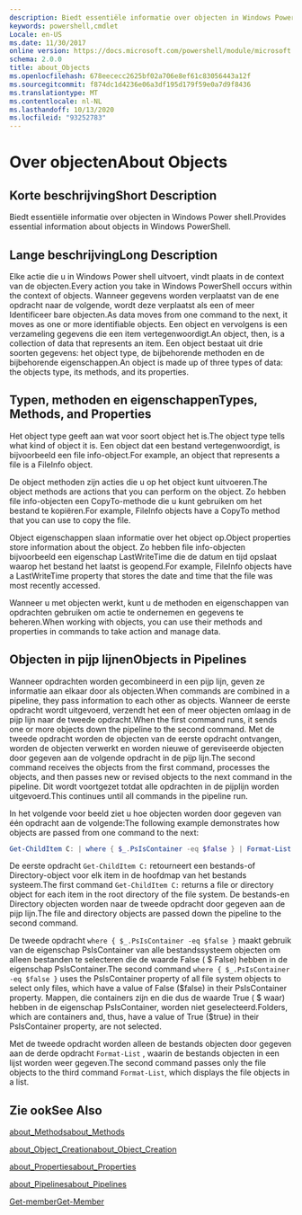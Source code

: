 ```yaml
---
description: Biedt essentiële informatie over objecten in Windows Power shell.
keywords: powershell,cmdlet
Locale: en-US
ms.date: 11/30/2017
online version: https://docs.microsoft.com/powershell/module/microsoft.powershell.core/about/about_objects?view=powershell-5.1&WT.mc_id=ps-gethelp
schema: 2.0.0
title: about_Objects
ms.openlocfilehash: 678eececc2625bf02a706e8ef61c83056443a12f
ms.sourcegitcommit: f874dc1d4236e06a3df195d179f59e0a7d9f8436
ms.translationtype: MT
ms.contentlocale: nl-NL
ms.lasthandoff: 10/13/2020
ms.locfileid: "93252783"
---
```

# <a name="about-objects"></a><span data-ttu-id="53bb2-104">Over objecten</span><span class="sxs-lookup"><span data-stu-id="53bb2-104">About Objects</span></span>

## <a name="short-description"></a><span data-ttu-id="53bb2-105">Korte beschrijving</span><span class="sxs-lookup"><span data-stu-id="53bb2-105">Short Description</span></span>

<span data-ttu-id="53bb2-106">Biedt essentiële informatie over objecten in Windows Power shell.</span><span class="sxs-lookup"><span data-stu-id="53bb2-106">Provides essential information about objects in Windows PowerShell.</span></span>

## <a name="long-description"></a><span data-ttu-id="53bb2-107">Lange beschrijving</span><span class="sxs-lookup"><span data-stu-id="53bb2-107">Long Description</span></span>

<span data-ttu-id="53bb2-108">Elke actie die u in Windows Power shell uitvoert, vindt plaats in de context van de objecten.</span><span class="sxs-lookup"><span data-stu-id="53bb2-108">Every action you take in Windows PowerShell occurs within the context of objects.</span></span> <span data-ttu-id="53bb2-109">Wanneer gegevens worden verplaatst van de ene opdracht naar de volgende, wordt deze verplaatst als een of meer Identificeer bare objecten.</span><span class="sxs-lookup"><span data-stu-id="53bb2-109">As data moves from one command to the next, it moves as one or more identifiable objects.</span></span> <span data-ttu-id="53bb2-110">Een object en vervolgens is een verzameling gegevens die een item vertegenwoordigt.</span><span class="sxs-lookup"><span data-stu-id="53bb2-110">An object, then, is a collection of data that represents an item.</span></span> <span data-ttu-id="53bb2-111">Een object bestaat uit drie soorten gegevens: het object type, de bijbehorende methoden en de bijbehorende eigenschappen.</span><span class="sxs-lookup"><span data-stu-id="53bb2-111">An object is made up of three types of data: the objects type, its methods, and its properties.</span></span>

## <a name="types-methods-and-properties"></a><span data-ttu-id="53bb2-112">Typen, methoden en eigenschappen</span><span class="sxs-lookup"><span data-stu-id="53bb2-112">Types, Methods, and Properties</span></span>

<span data-ttu-id="53bb2-113">Het object type geeft aan wat voor soort object het is.</span><span class="sxs-lookup"><span data-stu-id="53bb2-113">The object type tells what kind of object it is.</span></span> <span data-ttu-id="53bb2-114">Een object dat een bestand vertegenwoordigt, is bijvoorbeeld een file info-object.</span><span class="sxs-lookup"><span data-stu-id="53bb2-114">For example, an object that represents a file is a FileInfo object.</span></span>

<span data-ttu-id="53bb2-115">De object methoden zijn acties die u op het object kunt uitvoeren.</span><span class="sxs-lookup"><span data-stu-id="53bb2-115">The object methods are actions that you can perform on the object.</span></span>
<span data-ttu-id="53bb2-116">Zo hebben file info-objecten een CopyTo-methode die u kunt gebruiken om het bestand te kopiëren.</span><span class="sxs-lookup"><span data-stu-id="53bb2-116">For example, FileInfo objects have a CopyTo method that you can use to copy the file.</span></span>

<span data-ttu-id="53bb2-117">Object eigenschappen slaan informatie over het object op.</span><span class="sxs-lookup"><span data-stu-id="53bb2-117">Object properties store information about the object.</span></span> <span data-ttu-id="53bb2-118">Zo hebben file info-objecten bijvoorbeeld een eigenschap LastWriteTime die de datum en tijd opslaat waarop het bestand het laatst is geopend.</span><span class="sxs-lookup"><span data-stu-id="53bb2-118">For example, FileInfo objects have a LastWriteTime property that stores the date and time that the file was most recently accessed.</span></span>

<span data-ttu-id="53bb2-119">Wanneer u met objecten werkt, kunt u de methoden en eigenschappen van opdrachten gebruiken om actie te ondernemen en gegevens te beheren.</span><span class="sxs-lookup"><span data-stu-id="53bb2-119">When working with objects, you can use their methods and properties in commands to take action and manage data.</span></span>

## <a name="objects-in-pipelines"></a><span data-ttu-id="53bb2-120">Objecten in pijp lijnen</span><span class="sxs-lookup"><span data-stu-id="53bb2-120">Objects in Pipelines</span></span>

<span data-ttu-id="53bb2-121">Wanneer opdrachten worden gecombineerd in een pijp lijn, geven ze informatie aan elkaar door als objecten.</span><span class="sxs-lookup"><span data-stu-id="53bb2-121">When commands are combined in a pipeline, they pass information to each other as objects.</span></span> <span data-ttu-id="53bb2-122">Wanneer de eerste opdracht wordt uitgevoerd, verzendt het een of meer objecten omlaag in de pijp lijn naar de tweede opdracht.</span><span class="sxs-lookup"><span data-stu-id="53bb2-122">When the first command runs, it sends one or more objects down the pipeline to the second command.</span></span> <span data-ttu-id="53bb2-123">Met de tweede opdracht worden de objecten van de eerste opdracht ontvangen, worden de objecten verwerkt en worden nieuwe of gereviseerde objecten door gegeven aan de volgende opdracht in de pijp lijn.</span><span class="sxs-lookup"><span data-stu-id="53bb2-123">The second command receives the objects from the first command, processes the objects, and then passes new or revised objects to the next command in the pipeline.</span></span>
<span data-ttu-id="53bb2-124">Dit wordt voortgezet totdat alle opdrachten in de pijplijn worden uitgevoerd.</span><span class="sxs-lookup"><span data-stu-id="53bb2-124">This continues until all commands in the pipeline run.</span></span>

<span data-ttu-id="53bb2-125">In het volgende voor beeld ziet u hoe objecten worden door gegeven van één opdracht aan de volgende:</span><span class="sxs-lookup"><span data-stu-id="53bb2-125">The following example demonstrates how objects are passed from one command to the next:</span></span>

```powershell
Get-ChildItem C: | where { $_.PsIsContainer -eq $false } | Format-List
```

<span data-ttu-id="53bb2-126">De eerste opdracht `Get-ChildItem C:` retourneert een bestands-of Directory-object voor elk item in de hoofdmap van het bestands systeem.</span><span class="sxs-lookup"><span data-stu-id="53bb2-126">The first command `Get-ChildItem C:` returns a file or directory object for each item in the root directory of the file system.</span></span> <span data-ttu-id="53bb2-127">De bestands-en Directory objecten worden naar de tweede opdracht door gegeven aan de pijp lijn.</span><span class="sxs-lookup"><span data-stu-id="53bb2-127">The file and directory objects are passed down the pipeline to the second command.</span></span>

<span data-ttu-id="53bb2-128">De tweede opdracht `where { $_.PsIsContainer -eq $false }` maakt gebruik van de eigenschap PsIsContainer van alle bestandssysteem objecten om alleen bestanden te selecteren die de waarde False ( \$ False) hebben in de eigenschap PsIsContainer.</span><span class="sxs-lookup"><span data-stu-id="53bb2-128">The second command `where { $_.PsIsContainer -eq $false }` uses the PsIsContainer property of all file system objects to select only files, which have a value of False (\$false) in their PsIsContainer property.</span></span> <span data-ttu-id="53bb2-129">Mappen, die containers zijn en die dus de waarde True ( \$ waar) hebben in de eigenschap PsIsContainer, worden niet geselecteerd.</span><span class="sxs-lookup"><span data-stu-id="53bb2-129">Folders, which are containers and, thus, have a value of True (\$true) in their PsIsContainer property, are not selected.</span></span>

<span data-ttu-id="53bb2-130">Met de tweede opdracht worden alleen de bestands objecten door gegeven aan de derde opdracht `Format-List` , waarin de bestands objecten in een lijst worden weer gegeven.</span><span class="sxs-lookup"><span data-stu-id="53bb2-130">The second command passes only the file objects to the third command `Format-List`, which displays the file objects in a list.</span></span>

## <a name="see-also"></a><span data-ttu-id="53bb2-131">Zie ook</span><span class="sxs-lookup"><span data-stu-id="53bb2-131">See Also</span></span>

[<span data-ttu-id="53bb2-132">about_Methods</span><span class="sxs-lookup"><span data-stu-id="53bb2-132">about_Methods</span></span>](about_Methods.md)

[<span data-ttu-id="53bb2-133">about_Object_Creation</span><span class="sxs-lookup"><span data-stu-id="53bb2-133">about_Object_Creation</span></span>](about_Object_Creation.md)

[<span data-ttu-id="53bb2-134">about_Properties</span><span class="sxs-lookup"><span data-stu-id="53bb2-134">about_Properties</span></span>](about_Properties.md)

[<span data-ttu-id="53bb2-135">about_Pipelines</span><span class="sxs-lookup"><span data-stu-id="53bb2-135">about_Pipelines</span></span>](about_Pipelines.md)

[<span data-ttu-id="53bb2-136">Get-member</span><span class="sxs-lookup"><span data-stu-id="53bb2-136">Get-Member</span></span>](xref:Microsoft.PowerShell.Utility.Get-Member)
